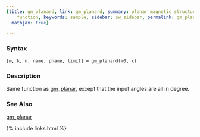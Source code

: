 ```yaml
---
{title: gm_planard, link: gm_planard, summary: planar magnetic structure constraint
    function, keywords: sample, sidebar: sw_sidebar, permalink: gm_planard, folder: swfiles,
  mathjax: true}

---
```

  
### Syntax
  
`[m, k, n, name, pname, limit] = gm_planard(m0, x) `
  
### Description
  
Same function as [gm_planar](gm_planar), except that the input angles are all in
degree.
   
 
### See Also
  
[gm_planar](gm_planar)
 

{% include links.html %}
